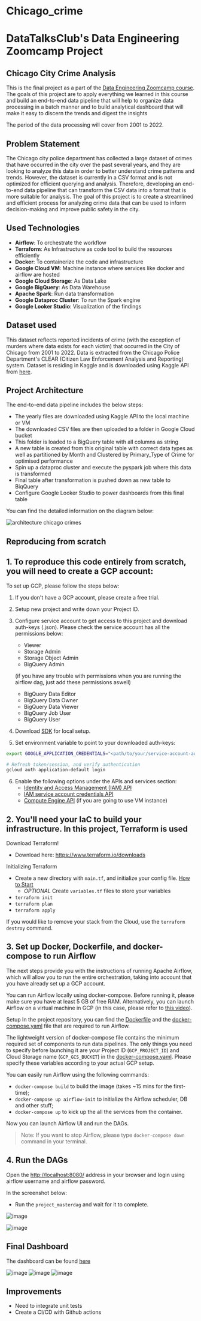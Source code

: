 # Chicago_crime
# DataTalksClub's Data Engineering Zoomcamp Project

## Chicago City Crime Analysis
This is the final project as a part of the [Data Engineering Zoomcamp course](https://github.com/DataTalksClub/data-engineering-zoomcamp/blob/main/README.md). The goals of this project are to apply everything we learned in this course and build an end-to-end data pipeline that will help to organize data processing in a batch manner and to build analytical dashboard that will make it easy to discern the trends and digest the insights 


The period of the data processing will cover from 2001 to 2022.

## Problem Statement

The Chicago city police department has collected a large dataset of crimes that have occurred in the city over the past several years, and they are looking to analyze this data in order to better understand crime patterns and trends. However, the dataset is currently in a CSV format and is not optimized for efficient querying and analysis. Therefore, developing an end-to-end data pipeline that can transform the CSV data into a format that is more suitable for analysis.  The goal of this project is to create a streamlined and efficient process for analyzing crime data that can be used to inform decision-making and improve public safety in the city.


## Used Technologies


* __Airflow__: To orchestrate the workflow
* __Terraform__: As Infrastructure as code tool to build the resources efficiently
* __Docker__: To containerize the code and infrastructure
* __Google Cloud VM__: Machine instance where services like docker and airflow are hosted
* __Google Cloud Storage__: As Data Lake
* __Google BigQuery__: As Data Warehouse
* __Apache Spark__: Run data transformation
* __Google Dataproc Cluster__: To run the Spark engine
* __Google Looker Studio__: Visualization of the findings

## Dataset used

This dataset reflects reported incidents of crime (with the exception of murders where data exists for each victim) that occurred in the City of Chicago from 2001 to 2022. Data is extracted from the Chicago Police Department's CLEAR (Citizen Law Enforcement Analysis and Reporting) system. Dataset is residing in Kaggle and is downloaded using Kaggle API from [here](https://www.kaggle.com/datasets/salikhussaini49/chicago-crimes).



## Project Architecture

The end-to-end data pipeline includes the below steps:

* The yearly files are downloaded using Kaggle API to the local machine or VM
* The downloaded CSV files are then uploaded to a folder in Google Cloud bucket
* This folder is loaded to a BigQuery table with all columns as string
* A new table is created from this original table with correct data types as well as partitioned by Month and Clustered by Primary_Type of Crime for optimised performance
* Spin up a dataproc cluster and execute the pyspark job where this data is transformed
* Final table after transformation is pushed down as new table to BiqQuery
* Configure Google Looker Studio to power dashboards from this final table  

You can find the detailed information on the diagram below:

![architecture chicago crimes](https://user-images.githubusercontent.com/88390708/230216468-ef38c0d0-0fc8-4394-99ce-8e2749eef9bc.jpg)


## Reproducing from scratch

## 1. To reproduce this code entirely from scratch, you will need to create a GCP account:

To set up GCP, please follow the steps below:
1. If you don't have a GCP account, please create a free trial.
2. Setup new project and write down your Project ID.
3. Configure service account to get access to this project and download auth-keys (.json). Please check the service 
account has all the permissions below:
   * Viewer
   * Storage Admin
   * Storage Object Admin
   * BigQuery Admin 
   
   (if you have any trouble with permissions when you are running the airflow dag, just add these permissions aswell)
   * BigQuery Data Editor
   * BigQuery Data Owner
   * BigQuery Data Viewer
   * BigQuery Job User
   * BigQuery User
4. Download [SDK](https://cloud.google.com/sdk) for local setup.
 
5. Set environment variable to point to your downloaded auth-keys:
```bash
export GOOGLE_APPLICATION_CREDENTIALS="<path/to/your/service-account-authkeys>.json"

# Refresh token/session, and verify authentication
gcloud auth application-default login
```
6. Enable the following options under the APIs and services section:
   * [Identity and Access Management (IAM) API](https://console.cloud.google.com/apis/library/iam.googleapis.com)
   * [IAM service account credentials API](https://console.cloud.google.com/apis/library/iamcredentials.googleapis.com)
   * [Compute Engine API](https://console.developers.google.com/apis/api/compute.googleapis.com) (if you are going to use VM instance)


## 2. You'll need your IaC to build your infrastructure. In this project, Terraform is used
Download Terraform!
* Download here: https://www.terraform.io/downloads

Initializing Terraform
* Create a new directory with `main.tf`, and initialize your config file. [How to Start](https://learn.hashicorp.com/tutorials/terraform/google-cloud-platform-build?in=terraform/gcp-get-started)
    * *OPTIONAL* Create `variables.tf` files to store your variables
* `terraform init`
* `terraform plan`
* `terraform apply`

If you would like to remove your stack from the Cloud, use the `terraform destroy` command. 


## 3. Set up Docker, Dockerfile, and docker-compose to run Airflow
The next steps provide you with the instructions of running Apache Airflow, which will allow you to run the entire 
orchestration, taking into account that you have already set up a GCP account.

You can run Airflow locally using docker-compose. Before running it, please make sure you have at least 5 GB of free RAM.
Alternatively, you can launch Airflow on a virtual machine in GCP (in this case, please refer to [this video](https://www.youtube.com/watch?v=ae-CV2KfoN0&list=PL3MmuxUbc_hJed7dXYoJw8DoCuVHhGEQb&index=16)). 

Setup
In the project repository, you can find the [Dockerfile](Dockerfile) and the [docker-compose.yaml](docker-compose.yaml) file that are required to run Airflow. 

The lightweight version of docker-compose file contains the minimum required set of components to run data pipelines. 
The only things you need to specify before launching it are your Project ID (`GCP_PROJECT_ID`) and Cloud Storage name (`GCP_GCS_BUCKET`)
in the [docker-compose.yaml](docker-compose.yaml). Please specify these variables according to your actual GCP setup.

You can easily run Airflow using the following commands:
* `docker-compose build` to build the image (takes ~15 mins for the first-time);
* `docker-compose up airflow-init` to initialize the Airflow scheduler, DB and other stuff;
* `docker-compose up` to kick up the all the services from the container.

Now you can launch Airflow UI and run the DAGs.
> Note: If you want to stop Airflow, please type `docker-compose down` command in your terminal.

## 4. Run the DAGs

Open the [http://localhost:8080/](http://localhost:8080/) address in your browser and login using airflow username and airflow password.

In the screenshot below:
* Run the `project_masterdag` and wait for it to complete. 

![image](https://user-images.githubusercontent.com/88390708/230467580-1c5a9728-3530-49bf-b502-a164adc34a03.png)

![image](https://user-images.githubusercontent.com/88390708/230468186-a92bc41a-b2be-4c2a-bc49-9c73c7ef66ec.png)


## Final Dashboard

The dashboard can be found [here](https://lookerstudio.google.com/s/lrQNEgBjkaE)

![image](https://user-images.githubusercontent.com/88390708/230462032-800490d8-2abb-4c58-9cf6-6bca379b8551.png)
![image](https://user-images.githubusercontent.com/88390708/230462122-a92fc979-6542-463a-886d-68e52ede2f6a.png)
![image](https://user-images.githubusercontent.com/88390708/230462387-d82ba447-ce33-4ad8-ba25-5a19f8e422eb.png)

## Improvements

* Need to integrate unit tests 
* Create a CI/CD with Github actions

